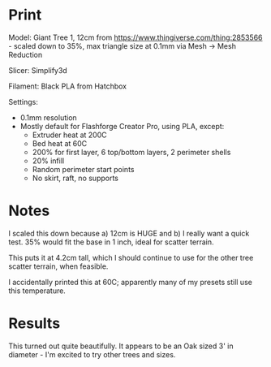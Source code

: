 # Print

Model: Giant Tree 1, 12cm from https://www.thingiverse.com/thing:2853566
    - scaled down to 35%, max triangle size at 0.1mm via Mesh -> Mesh Reduction

Slicer: Simplify3d

Filament: Black PLA from Hatchbox

Settings:
- 0.1mm resolution
- Mostly default for Flashforge Creator Pro, using PLA, except:
    - Extruder heat at 200C
    - Bed heat at 60C
    - 200% for first layer, 6 top/bottom layers, 2 perimeter shells
    - 20% infill
    - Random perimeter start points
    - No skirt, raft, no supports

# Notes

I scaled this down because a) 12cm is HUGE and b) I really want a quick test. 35% would fit the base in 1 inch, ideal for scatter terrain.

This puts it at 4.2cm tall, which I should continue to use for the other tree scatter terrain, when feasible.

I accidentally printed this at 60C; apparently many of my presets still use this temperature.

# Results

This turned out quite beautifully. It appears to be an Oak sized 3' in diameter - I'm excited to try other trees and sizes.